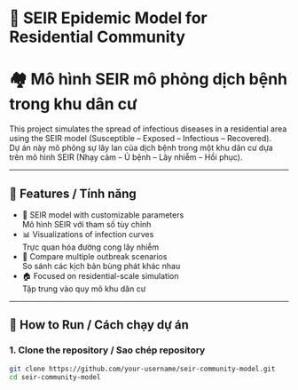 # 🧫 SEIR Epidemic Model for Residential Community  
# 🏘️ Mô hình SEIR mô phỏng dịch bệnh trong khu dân cư

This project simulates the spread of infectious diseases in a residential area using the SEIR model (Susceptible – Exposed – Infectious – Recovered).  
Dự án này mô phỏng sự lây lan của dịch bệnh trong một khu dân cư dựa trên mô hình SEIR (Nhạy cảm – Ủ bệnh – Lây nhiễm – Hồi phục).

---

## 📌 Features / Tính năng

- 🧮 SEIR model with customizable parameters  
  Mô hình SEIR với tham số tùy chỉnh  
- 📊 Visualizations of infection curves  
  Trực quan hóa đường cong lây nhiễm  
- 🧪 Compare multiple outbreak scenarios  
  So sánh các kịch bản bùng phát khác nhau  
- 🏠 Focused on residential-scale simulation  
  Tập trung vào quy mô khu dân cư  

---

## 🚀 How to Run / Cách chạy dự án

### 1. Clone the repository / Sao chép repository

```bash
git clone https://github.com/your-username/seir-community-model.git
cd seir-community-model
